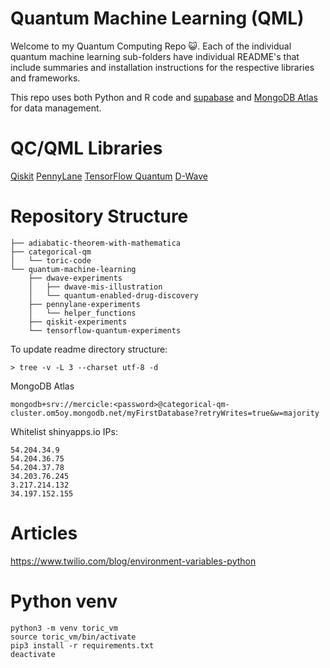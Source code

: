# Quantum Machine Learning (QML)

Welcome to my Quantum Computing Repo 😺. Each of the individual quantum machine learning sub-folders have individual README's that include summaries and installation instructions for the respective libraries and frameworks.

This repo uses both Python and R code and [supabase](https://app.supabase.io/) and [MongoDB Atlas](https://cloud.mongodb.com/) for data management.

# QC/QML Libraries

[Qiskit](https://qiskit.org/)
[PennyLane](https://pennylane.ai/)
[TensorFlow Quantum](https://www.tensorflow.org/quantum/concepts)
[D-Wave](https://www.dwavesys.com/)

# Repository Structure

```
├── adiabatic-theorem-with-mathematica
├── categorical-qm
│   └── toric-code
└── quantum-machine-learning
    ├── dwave-experiments
    │   ├── dwave-mis-illustration
    │   └── quantum-enabled-drug-discovery
    ├── pennylane-experiments
    │   └── helper_functions
    ├── qiskit-experiments
    └── tensorflow-quantum-experiments
```

To update readme directory structure:

```
> tree -v -L 3 --charset utf-8 -d

```

MongoDB Atlas
```
mongodb+srv://mercicle:<password>@categorical-qm-cluster.om5oy.mongodb.net/myFirstDatabase?retryWrites=true&w=majority
```

Whitelist shinyapps.io IPs:

```
54.204.34.9
54.204.36.75
54.204.37.78
34.203.76.245
3.217.214.132
34.197.152.155
```

# Articles

https://www.twilio.com/blog/environment-variables-python


# Python venv

```
python3 -m venv toric_vm
source toric_vm/bin/activate
pip3 install -r requirements.txt
deactivate
```
